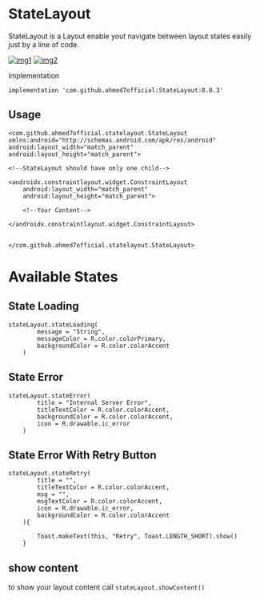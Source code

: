 StateLayout
===========

StateLayout is a Layout enable yout navigate between layout states easily just by a line of code.



[![img1][1]][1]
[![img2][2]][2]



implementation


    implementation 'com.github.ahmed7official:StateLayout:0.0.3'


Usage
-------

    <com.github.ahmed7official.statelayout.StateLayout
    xmlns:android="http://schemas.android.com/apk/res/android"
    android:layout_width="match_parent"
    android:layout_height="match_parent">

    <!--StateLayout should have only one child-->
    
    <androidx.constraintlayout.widget.ConstraintLayout
        android:layout_width="match_parent"
        android:layout_height="match_parent">
        
        <!--Your Content-->
        
    </androidx.constraintlayout.widget.ConstraintLayout>
    
    
    </com.github.ahmed7official.statelayout.StateLayout>



Available States
================

State Loading
-------

    stateLayout.stateLoading(
            message = "String",
            messageColor = R.color.colorPrimary,
            backgroundColor = R.color.colorAccent
        )

State Error
-----

    stateLayout.stateError(
            title = "Internal Server Error",
            titleTextColor = R.color.colorAccent,
            backgroundColor = R.color.colorAccent,
            icon = R.drawable.ic_error
        )


State Error With Retry Button
-----------------------

    stateLayout.stateRetry(
            title = "",
            titleTextColor = R.color.colorAccent,
            msg = "",
            msgTextColor = R.color.colorAccent,
            icon = R.drawable.ic_error,
            backgroundColor = R.color.colorAccent
        ){

            Toast.makeText(this, "Retry", Toast.LENGTH_SHORT).show()
        }



show content
------------

to show your layout content call `stateLayout.showContent()`


  [1]: https://i.stack.imgur.com/0wmTe.jpg
  [2]: https://i.stack.imgur.com/ZkWC6.jpg
  [3]: https://i.stack.imgur.com/EXfWb.jpg

